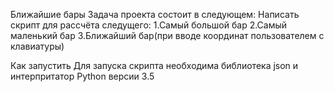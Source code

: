 Ближайшие бары
Задача проекта состоит в следующем:
Написать скрипт для рассчёта следущего:
1.Самый большой бар
2.Самый маленький бар
3.Ближайший бар(при вводе координат пользователем с клавиатуры)

Как запустить
Для запуска скрипта необходима библиотека json и интерпритатор Python версии 3.5
